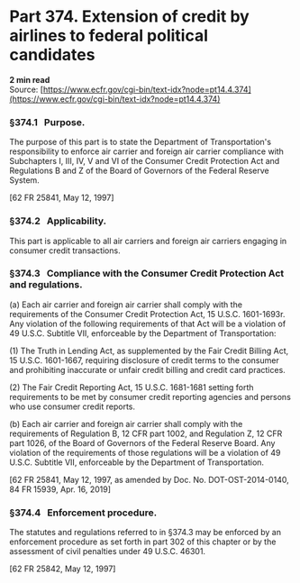 # Part 374. Extension of credit by airlines to federal political candidates
**2 min read**  
Source: [https://www.ecfr.gov/cgi-bin/text-idx?node=pt14.4.374](https://www.ecfr.gov/cgi-bin/text-idx?node=pt14.4.374)

<div>

### §374.1   Purpose.

The purpose of this part is to state the Department of Transportation's responsibility to enforce air carrier and foreign air carrier compliance with Subchapters I, III, IV, V and VI of the Consumer Credit Protection Act and Regulations B and Z of the Board of Governors of the Federal Reserve System.

\[62 FR 25841, May 12, 1997\]

### §374.2   Applicability.

This part is applicable to all air carriers and foreign air carriers engaging in consumer credit transactions.

### §374.3   Compliance with the Consumer Credit Protection Act and regulations.

\(a\) Each air carrier and foreign air carrier shall comply with the requirements of the Consumer Credit Protection Act, 15 U.S.C. 1601-1693r. Any violation of the following requirements of that Act will be a violation of 49 U.S.C. Subtitle VII, enforceable by the Department of Transportation:

\(1\) The Truth in Lending Act, as supplemented by the Fair Credit Billing Act, 15 U.S.C. 1601-1667, requiring disclosure of credit terms to the consumer and prohibiting inaccurate or unfair credit billing and credit card practices.

\(2\) The Fair Credit Reporting Act, 15 U.S.C. 1681-1681 setting forth requirements to be met by consumer credit reporting agencies and persons who use consumer credit reports.

\(b\) Each air carrier and foreign air carrier shall comply with the requirements of Regulation B, 12 CFR part 1002, and Regulation Z, 12 CFR part 1026, of the Board of Governors of the Federal Reserve Board. Any violation of the requirements of those regulations will be a violation of 49 U.S.C. Subtitle VII, enforceable by the Department of Transportation.

\[62 FR 25841, May 12, 1997, as amended by Doc. No. DOT-OST-2014-0140, 84 FR 15939, Apr. 16, 2019\]

### §374.4   Enforcement procedure.

The statutes and regulations referred to in §374.3 may be enforced by an enforcement procedure as set forth in part 302 of this chapter or by the assessment of civil penalties under 49 U.S.C. 46301.

\[62 FR 25842, May 12, 1997\]

</div>